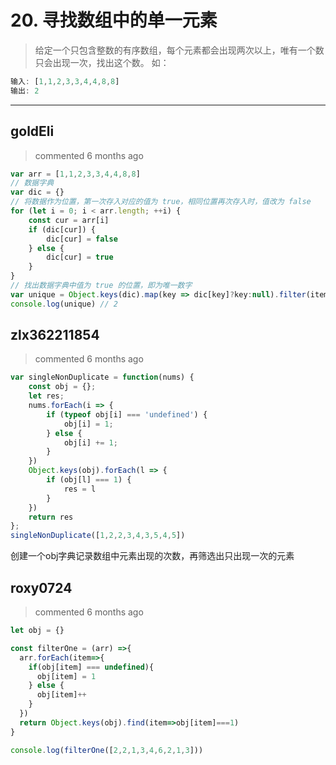 
 # 20. 寻找数组中的单一元素 
 > 给定一个只包含整数的有序数组，每个元素都会出现两次以上，唯有一个数只会出现一次，找出这个数。
如：
```javascript
输入: [1,1,2,3,3,4,4,8,8]
输出: 2
``` 
 ***
## goldEli 
 > commented 6 months ago 


```js
var arr = [1,1,2,3,3,4,4,8,8]
// 数据字典
var dic = {}
// 将数据作为位置，第一次存入对应的值为 true，相同位置再次存入时，值改为 false
for (let i = 0; i < arr.length; ++i) {
	const cur = arr[i]
    if (dic[cur]) {
		dic[cur] = false
	} else {
		dic[cur] = true
	}
}
// 找出数据字典中值为 true 的位置，即为唯一数字
var unique = Object.keys(dic).map(key => dic[key]?key:null).filter(item => item !== null)[0]
console.log(unique) // 2

```
## zlx362211854 
 > commented 6 months ago 


```javascript
var singleNonDuplicate = function(nums) {
    const obj = {};
    let res;
    nums.forEach(i => {
        if (typeof obj[i] === 'undefined') {
            obj[i] = 1;
        } else {
            obj[i] += 1;
        }
    })
    Object.keys(obj).forEach(l => {
        if (obj[l] === 1) {
            res = l
        }
    })
    return res
};
singleNonDuplicate([1,2,2,3,4,3,5,4,5])

```
创建一个obj字典记录数组中元素出现的次数，再筛选出只出现一次的元素
## roxy0724 
 > commented 6 months ago 


```javascript
let obj = {}

const filterOne = (arr) =>{
  arr.forEach(item=>{
    if(obj[item] === undefined){
      obj[item] = 1
    } else {
      obj[item]++
    }
  })
  return Object.keys(obj).find(item=>obj[item]===1)
}

console.log(filterOne([2,2,1,3,4,6,2,1,3]))

```